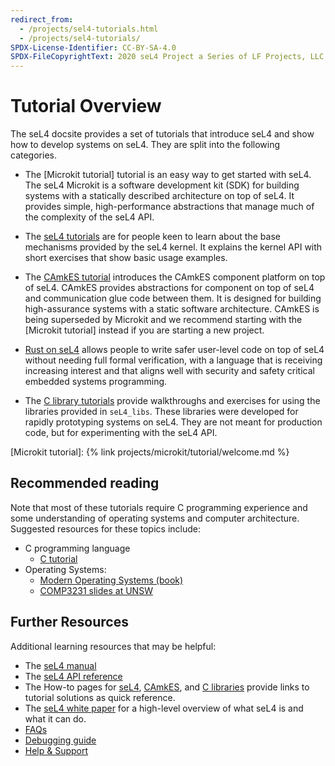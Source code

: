 ```yaml
---
redirect_from:
  - /projects/sel4-tutorials.html
  - /projects/sel4-tutorials/
SPDX-License-Identifier: CC-BY-SA-4.0
SPDX-FileCopyrightText: 2020 seL4 Project a Series of LF Projects, LLC.
---
```


# Tutorial Overview

The seL4 docsite provides a set of tutorials that introduce seL4 and show how to
develop systems on seL4. They are split into the following categories.

- The [Microkit tutorial] tutorial is an easy way to get started with seL4.
  The seL4 Microkit is a software development kit (SDK) for building systems
  with a statically described architecture on top of seL4. It provides simple,
  high-performance abstractions that manage much of the complexity of the seL4
  API.

- The [seL4 tutorials](setting-up.html) are for people keen to learn about the
  base mechanisms provided by the seL4 kernel. It explains the kernel API with
  short exercises that show basic usage examples.

- The [CAmkES tutorial](hello-camkes-0) introduces the CAmkES component platform
  on top of seL4. CAmkES provides abstractions for component on top of seL4 and
  communication glue code between them. It is designed for building
  high-assurance systems with a static software architecture. CAmkES is being
  superseded by Microkit and we recommend starting with the [Microkit tutorial]
  instead if you are starting a new project.

- [Rust on seL4](todo.html) allows people to write safer user-level code on top
  of seL4 without needing full formal verification, with a language that is
  receiving increasing interest and that aligns well with security and safety
  critical embedded systems programming.

- The [C library tutorials](libraries-1) provide walkthroughs and exercises for
  using the libraries provided in `seL4_libs`. These libraries were developed
  for rapidly prototyping systems on seL4. They are not meant for production
  code, but for experimenting with the seL4 API.

[Microkit tutorial]: {% link projects/microkit/tutorial/welcome.md %}


## Recommended reading

Note that most of these tutorials require C programming experience and some
understanding of operating systems and computer architecture.  Suggested
resources for these topics include:

- C programming language
  - [C tutorial](https://www.cprogramming.com/tutorial/c-tutorial.html)
- Operating Systems:
  - [Modern Operating Systems (book)](https://www.amazon.com/Modern-Operating-Systems-Andrew-Tanenbaum/dp/013359162X)
  - [COMP3231 slides at UNSW](http://www.cse.unsw.edu.au/~cs3231)

## Further Resources

Additional learning resources that may be helpful:

- The [seL4 manual](https://sel4.systems/Info/Docs/seL4-manual-latest.pdf)
- The [seL4 API reference](../../projects/sel4/api-doc)
- The How-to pages for [seL4](how-to-seL4.html), [CAmkES](how-to-CAmkES.html),
  and [C libraries](how-to-libs.html) provide links to tutorial solutions as
  quick reference.
- The [seL4 white paper](https://sel4.systems/About/seL4-whitepaper.pdf) for a
  high-level overview of what seL4 is and what it can do.
- [FAQs](https://sel4.systems/About/FAQ.html)
- [Debugging guide](../../projects/sel4-tutorials/debugging-guide)
- [Help &amp; Support](https://sel4.systems/support.html)

